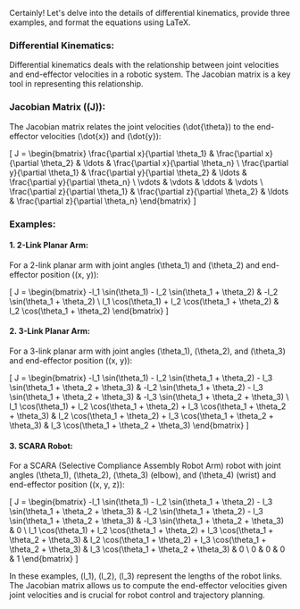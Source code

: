 Certainly! Let's delve into the details of differential kinematics, provide three examples, and format the equations using LaTeX.

### Differential Kinematics:

Differential kinematics deals with the relationship between joint velocities and end-effector velocities in a robotic system. The Jacobian matrix is a key tool in representing this relationship.

### Jacobian Matrix (\(J\)):

The Jacobian matrix relates the joint velocities \(\dot{\theta}\) to the end-effector velocities \(\dot{x}\) and \(\dot{y}\):

\[ J = \begin{bmatrix} \frac{\partial x}{\partial \theta_1} & \frac{\partial x}{\partial \theta_2} & \ldots & \frac{\partial x}{\partial \theta_n} \\ \frac{\partial y}{\partial \theta_1} & \frac{\partial y}{\partial \theta_2} & \ldots & \frac{\partial y}{\partial \theta_n} \\ \vdots & \vdots & \ddots & \vdots \\ \frac{\partial z}{\partial \theta_1} & \frac{\partial z}{\partial \theta_2} & \ldots & \frac{\partial z}{\partial \theta_n} \end{bmatrix} \]

### Examples:

#### 1. 2-Link Planar Arm:

For a 2-link planar arm with joint angles \(\theta_1\) and \(\theta_2\) and end-effector position \((x, y)\):

\[ J = \begin{bmatrix} -l_1 \sin(\theta_1) - l_2 \sin(\theta_1 + \theta_2) & -l_2 \sin(\theta_1 + \theta_2) \\ l_1 \cos(\theta_1) + l_2 \cos(\theta_1 + \theta_2) & l_2 \cos(\theta_1 + \theta_2) \end{bmatrix} \]

#### 2. 3-Link Planar Arm:

For a 3-link planar arm with joint angles \(\theta_1\), \(\theta_2\), and \(\theta_3\) and end-effector position \((x, y)\):

\[ J = \begin{bmatrix} -l_1 \sin(\theta_1) - l_2 \sin(\theta_1 + \theta_2) - l_3 \sin(\theta_1 + \theta_2 + \theta_3) & -l_2 \sin(\theta_1 + \theta_2) - l_3 \sin(\theta_1 + \theta_2 + \theta_3) & -l_3 \sin(\theta_1 + \theta_2 + \theta_3) \\ l_1 \cos(\theta_1) + l_2 \cos(\theta_1 + \theta_2) + l_3 \cos(\theta_1 + \theta_2 + \theta_3) & l_2 \cos(\theta_1 + \theta_2) + l_3 \cos(\theta_1 + \theta_2 + \theta_3) & l_3 \cos(\theta_1 + \theta_2 + \theta_3) \end{bmatrix} \]

#### 3. SCARA Robot:

For a SCARA (Selective Compliance Assembly Robot Arm) robot with joint angles \(\theta_1\), \(\theta_2\), \(\theta_3\) (elbow), and \(\theta_4\) (wrist) and end-effector position \((x, y, z)\):

\[ J = \begin{bmatrix} -l_1 \sin(\theta_1) - l_2 \sin(\theta_1 + \theta_2) - l_3 \sin(\theta_1 + \theta_2 + \theta_3) & -l_2 \sin(\theta_1 + \theta_2) - l_3 \sin(\theta_1 + \theta_2 + \theta_3) & -l_3 \sin(\theta_1 + \theta_2 + \theta_3) & 0 \\ l_1 \cos(\theta_1) + l_2 \cos(\theta_1 + \theta_2) + l_3 \cos(\theta_1 + \theta_2 + \theta_3) & l_2 \cos(\theta_1 + \theta_2) + l_3 \cos(\theta_1 + \theta_2 + \theta_3) & l_3 \cos(\theta_1 + \theta_2 + \theta_3) & 0 \\ 0 & 0 & 0 & 1 \end{bmatrix} \]

In these examples, \(l_1\), \(l_2\), \(l_3\) represent the lengths of the robot links. The Jacobian matrix allows us to compute the end-effector velocities given joint velocities and is crucial for robot control and trajectory planning.